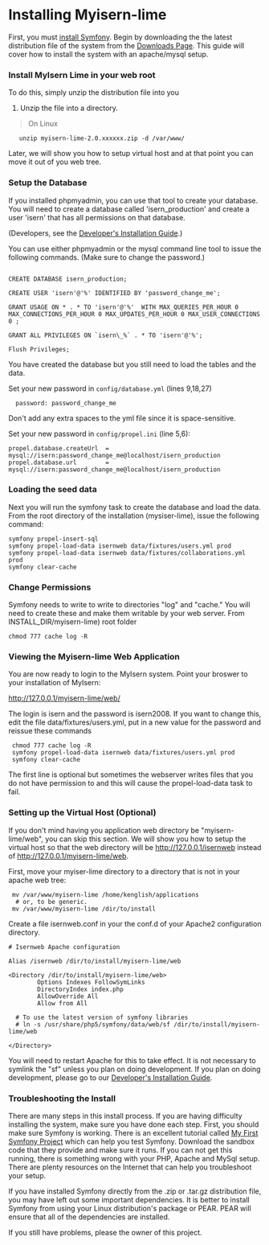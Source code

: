 # Installing Myisern-lime #

First, you must  [install Symfony](InstallSymfony.md). Begin by downloading the the latest distribution file of the system from the [Downloads Page](http://code.google.com/p/myisern-lime/downloads/list). This guide will cover how to install the system with an apache/mysql setup.

### Install MyIsern Lime in your web root ###

To do this, simply unzip the distribution file into you

  1. Unzip the file into a directory.
> On Linux
```
   unzip myisern-lime-2.0.xxxxxx.zip -d /var/www/
```

Later, we will show you how to setup virtual host and at that point you can move it out of you web tree.

### Setup the Database ###

If you installed phpmyadmin, you can use that tool to create your database. You will need to create a database called 'isern\_production' and create a user 'isern' that has all permissions on that database.

(Developers, see the  [Developer's Installation Guide](DevelopersInstallationGuide.md).)

You can use either phpmyadmin or the mysql command line tool to issue the following commands. (Make sure to change the password.)

```

CREATE DATABASE isern_production;

CREATE USER 'isern'@'%' IDENTIFIED BY 'password_change_me';

GRANT USAGE ON * . * TO 'isern'@'%'  WITH MAX_QUERIES_PER_HOUR 0 MAX_CONNECTIONS_PER_HOUR 0 MAX_UPDATES_PER_HOUR 0 MAX_USER_CONNECTIONS 0 ;

GRANT ALL PRIVILEGES ON `isern\_%` . * TO 'isern'@'%';

Flush Privileges;
```

You have created the database but you still need to load the tables and the data.

Set your new password in `config/database.yml` (lines 9,18,27)
```
  password: password_change_me
```

Don't add any extra spaces to the yml file since it is space-sensitive.

Set your new password in `config/propel.ini` (line 5,6):
```
propel.database.createUrl  = mysql://isern:password_change_me@localhost/isern_production
propel.database.url        =  mysql://isern:password_change_me@localhost/isern_production
```

### Loading the seed data ###

Next you will run the symfony task to create the database and load the data. From the root directory of the installation (mysiser-lime), issue the following command:

```
symfony propel-insert-sql
symfony propel-load-data isernweb data/fixtures/users.yml prod
symfony propel-load-data isernweb data/fixtures/collaborations.yml prod
symfony clear-cache
```

### Change Permissions ###

Symfony needs to write to write to directories "log" and "cache." You will need to create these and make them writable by your web server. From  INSTALL\_DIR/myisern-lime) root folder

```
chmod 777 cache log -R
```

### Viewing the Myisern-lime Web Application ###

You are now ready to login to the MyIsern system. Point your broswer to your installation of MyIsern:

http://127.0.0.1/myisern-lime/web/

The login is isern and the password is isern2008. If you want to change this, edit the file data/fixtures/users.yml, put in a new value for the password and reissue these commands
```
 chmod 777 cache log -R 
 symfony propel-load-data isernweb data/fixtures/users.yml prod
 symfony clear-cache
```

The first line is optional but sometimes the webserver writes files that you do not have permission to and this will cause the propel-load-data task to fail.

### Setting up the Virtual Host (Optional) ###

If you don't mind having you application web directory be "myisern-lime/web", you can skip this section. We will show you how to setup the virtual host so that the web directory will be http://127.0.0.1/isernweb instead of http://127.0.0.1/myisern-lime/web.

First, move your myiser-lime directory to a directory that is not in your apache web tree:

```
 mv /var/www/myisern-lime /home/kenglish/applications
  # or, to be generic. 
 mv /var/www/myisern-lime /dir/to/install
```

Create a file isernweb.conf in your the conf.d of your Apache2 configuration directory.

```
# Isernweb Apache configuration

Alias /isernweb /dir/to/install/myisern-lime/web

<Directory /dir/to/install/myisern-lime/web>
        Options Indexes FollowSymLinks
        DirectoryIndex index.php
        AllowOverride All
        Allow from All

  # To use the latest version of symfony libraries 
  # ln -s /usr/share/php5/symfony/data/web/sf /dir/to/install/myisern-lime/web

</Directory>
```

You will need to restart Apache for this to take effect. It is not necessary to symlink the "sf" unless you plan on doing development. If you plan on doing development, please go to our [Developer's Installation Guide](DevelopersInstallationGuide.md).

### Troubleshooting the Install ###

There are many steps in this install process. If you are having difficulty installing the system, make sure you have done each step. First, you should make sure Symfony is working. There is an excellent tutorial called [My First Symfony Project](http://www.symfony-project.org/tutorial/1_0/my-first-project) which can help you test Symfony. Download the sandbox code that they provide and make sure it runs. If you can not get this running, there is something wrong with your PHP, Apache and MySql setup. There are plenty resources on the Internet that can help you troubleshoot your setup.

If you have installed Symfony directly from the .zip or .tar.gz distribution file, you may have left out some important dependencies. It is better to install Symfony from using your  Linux distribution's package or PEAR. PEAR will ensure that all of the dependencies are installed.

If you still have problems, please the owner of this project.